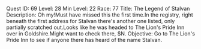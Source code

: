 Quest ID: 69
Level: 28
Min Level: 22
Race: 77
Title: The Legend of Stalvan
Description: Oh my!Must have missed this the first time.In the registry, right beneath the first address for Stalvan there's another one listed, only partially scratched out.Looks like he was headed to The Lion's Pride Inn over in Goldshire.Might want to check there, $N.
Objective: Go to The Lion's Pride Inn to see if anyone there has heard of the name Stalvan.
